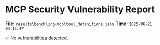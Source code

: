 # MCP Security Vulnerability Report
**File:** `results\benchling-mcp\tool_definitions.json`
**Time:** `2025-06-21 04:15:47`

✅ No vulnerabilities detected.
